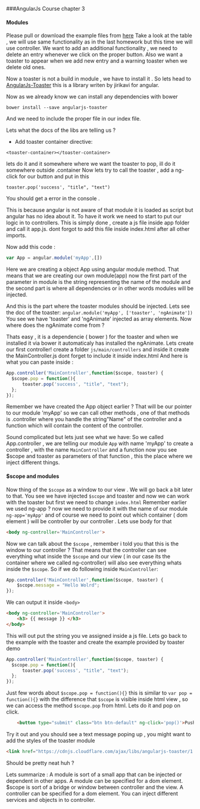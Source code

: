 ###AngularJs Course chapter 3

#### Modules
Please pull or download the example files  from [here](app/)
Take a look at the table , we will use same functionality as in the last homework but this time we will use controller.
We want to add an additional functionality , we need to delete an entry whenever we click on the proper button.
Also we want a toaster to appear when we add new entry and a warning toaster when we delete old ones.

Now a toaster is not a build in module , we have to install it .
So lets head to [AngularJs-Toaster](https://github.com/jirikavi/AngularJS-Toaster) this is a library writen by jirikavi for angular.

Now as we already know we can install any dependencies with bower

```bower install --save angularjs-toaster```

And we need to include the proper file in our index file.

Lets what the docs of the libs are telling us ?

- Add toaster container directive:

```<toaster-container></toaster-container>```

lets do it and it somewhere where we want the toaster to pop, ill do it somewhere outside .container
Now lets try to call the toaster , add a ng-click for our button and put in this

`toaster.pop('success', "title", "text")`

You should get a error in the console .

This is because angular is not aware of that module it is loaded as script but angular has no idea about it.
To have it work we need to start to put our logic in to controllers.
This is simply done , create a js file inside app folder and call it app.js. dont forgot to add this file inside index.html after all other imports.

Now add this code :

```js
var App = angular.module('myApp',[])
```
Here we are creating a object App using angular module method.
That means that we are creating our own module(app) now the first part of the parameter in module is the string representing the name of the module and the second part is where all dependencies or in other words modules will be injected.

And this is the part where the toaster modules should be injected.
Lets see the doc of the toaster: `angular.module('myApp', ['toaster', 'ngAnimate'])`
You see we have 'toaster' and 'ngAnimate' injected as array elements.
Now where does the ngAnimate come from ?

Thats easy , it is a dependencie ( bower ) for the toaster and when we installed it via bower it automaticaly has installed the ngAnimate.
Lets create our first controller! create a folder `js/main/controllers`  and inside it create the MainController.js dont forget to include it inside index.html
And here is what you can paste inside :

```javascript
App.controller('MainController',function($scope, toaster) {
  $scope.pop = function(){
      toaster.pop('success', "title", "text");
  };
});
```
Remember we have created the App object earlier ? That will be our pointer to our module 'myApp' so we can call other methods , one of that methods is .controller where you handle the string"Name" of the controller and a function which will contain the content of the controller.

Sound complicated but lets just see what we have:
So we called App.controller , we are telling our module `App` with name 'myApp' to create a controller , with the name `MainController` and a function now you see $scope and toaster as parameters of that function , this the place where we inject different things.

#### $scope and modules
Now thing of the `$scope` as a window to our view .  We will go back a bit later to that.
You see we have injected `$scope` and toaster and now we can work with the toaster but first we need to change `index.html`
Remember earlier we used ng-app ? now we need to provide it with the name of our module `ng-app='myApp'` and of course we need to point out which container ( dom element ) will be controller by our controller . Lets use body for that
```html
<body ng-controller='MainController'>
```

Now we can talk about the `$scope` , remember i told you that this is the window to our controller ?
That means that the controller can see everything what inside the `$scope` and our view ( in our case its the container where we called ng-controller) will also see everything whats inside the `$scope`.
So if we do following inside `MainController`:
```js
App.controller('MainController',function($scope, toaster) {
	$scope.message = "Hello Wolrd";
});
```
We can output it inside `<body>`
```html
<body ng-controller='MainController'>
	<h3> {{ message }} </h3>
</body>
```
This will out put the string you ve assigned inside a js file.
Lets go back to the example with the toaster and create the example provided by toaster demo
```js
App.controller('MainController',function($scope, toaster) {
  $scope.pop = function(){
      toaster.pop('success', "title", "text");
  };
});
```
Just few words about `$scope.pop = function(){}` this is similar to `var pop = function(){}`
with the difference that `$scope` is visible inside html view , so we can access the method `$scope.pop` from html. Lets do it and pop on click.
```html
    <button type="submit" class="btn btn-default" ng-click='pop()'>Push data</button>
```
Try it out and you should see a text message poping up , you might want to add the styles of the toaster module
```html
<link href="https://cdnjs.cloudflare.com/ajax/libs/angularjs-toaster/1.1.0/toaster.min.css" rel="stylesheet" />
```
Should be pretty neat huh ?

Lets summarize :
A module is sort of a small app that can be injected or dependent in other apps.
A module can be specified for a dom element.
$scope is sort of a bridge or window between controller and the view.
A controller can be specified for a dom element.
You can inject different services and objects in to controller.
